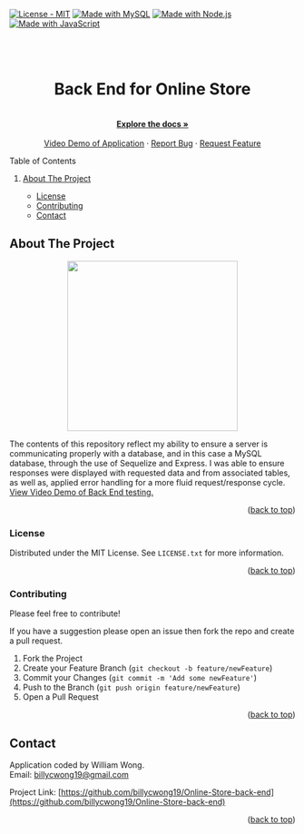 <div id="top"></div>
<!-- readme has snippets from https://github.com/othneildrew/Best-README-Template -->
<!-- badges are by the wonderful https://michaelcurrin.github.io/badge-generator/#/ -->


<a id="top" href="#license"><img src="https://img.shields.io/badge/License-MIT-2ea44f" alt="License - MIT"></a>
[![Made with MySQL](https://img.shields.io/badge/MySQL->=5.7-blue?logo=mysql&logoColor=white)](https://www.mysql.com/ "Go to MySQL homepage")
[![Made with Node.js](https://img.shields.io/badge/Node.js->=12-blue?logo=node.js&logoColor=white)](https://nodejs.org "Go to Node.js homepage")
[![Made with JavaScript](https://img.shields.io/badge/Made_with-JavaScript-blue?logo=javascript&logoColor=white)](https://www.javascript.com/ "Go to JavaScript homepage")
<br>
<br>
<br>
<br>



<div align="center">
  <p align="center">
    <h1>Back End for Online Store</h1>
    <br />
    <a href="https://github.com/billycwong19/Online-Store-back-end"><strong>Explore the docs »</strong></a>
    <br />
    <br />
    <a href="https://drive.google.com/file/d/1nMvsPTa3mzowN0TYdNNVE0Choa3oAAAZ/view?usp=sharing">Video Demo of Application</a>
    ·
    <a href="https://github.com/billycwong19/Online-Store-back-end/issues">Report Bug</a>
    ·
    <a href="https://github.com/billycwong19/Online-Store-back-end/issues">Request Feature</a>
  </p>
</div>


  <summary>Table of Contents</summary>
  <ol>
    <li>
      <a href="#about-the-project">About The Project</a>
    </li>
      <ul>
        <li><a href="#license">License</a></li>
        <li><a href="#contributing">Contributing</a></li>
        <li><a href="#contact">Contact</a></li>
      </ul>
    </li>
  </ol>


## About The Project
<div align="center">
    <img src="" alt="" height="300">
</div>

<p>The contents of this repository reflect my ability to ensure a server is communicating properly with a database, and in this case a MySQL database, through the use of Sequelize and Express. I was able to ensure responses were displayed with requested data and from associated tables, as well as, applied error handling for a more fluid request/response cycle.<a href="https://drive.google.com/file/d/1nMvsPTa3mzowN0TYdNNVE0Choa3oAAAZ/view?usp=sharing"> View Video Demo of Back End testing.</a></p>


<p align="right">(<a href="#top">back to top</a>)</p>

### License

Distributed under the MIT License. See `LICENSE.txt` for more information.

<p align="right">(<a href="#top">back to top</a>)</p>

### Contributing

<p>Please feel free to contribute!</p>

If you have a suggestion please open an issue then fork the repo and create a pull request.
1. Fork the Project
2. Create your Feature Branch (`git checkout -b feature/newFeature`)
3. Commit your Changes (`git commit -m 'Add some newFeature'`)
4. Push to the Branch (`git push origin feature/newFeature`)
5. Open a Pull Request


<p align="right">(<a href="#top">back to top</a>)</p>

## Contact

Application coded by William Wong.
<br>
Email: billycwong19@gmail.com

Project Link: [https://github.com/billycwong19/Online-Store-back-end](https://github.com/billycwong19/Online-Store-back-end)

<p align="right">(<a href="#top">back to top</a>)</p>